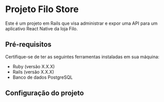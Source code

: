 # Projeto Filo Store

Este é um projeto em Rails que visa administrar e expor uma API para um aplicativo React Native da loja Filo.

## Pré-requisitos

Certifique-se de ter as seguintes ferramentas instaladas em sua máquina:

- Ruby (versão X.X.X)
- Rails (versão X.X.X)
- Banco de dados PostgreSQL

## Configuração do projeto